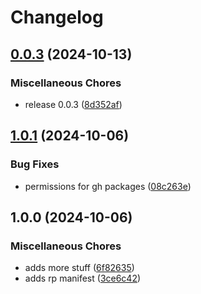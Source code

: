 # Changelog

## [0.0.3](https://github.com/ganch-dev/rbtest/compare/v1.0.1...v0.0.3) (2024-10-13)


### Miscellaneous Chores

* release 0.0.3 ([8d352af](https://github.com/ganch-dev/rbtest/commit/8d352af6d5089871ea914becf3baeb2e13723b6d))

## [1.0.1](https://github.com/ganch-dev/rbtest/compare/v1.0.0...v1.0.1) (2024-10-06)


### Bug Fixes

* permissions for gh packages ([08c263e](https://github.com/ganch-dev/rbtest/commit/08c263e1e8736335876cd4a42677395512b5ae1c))

## 1.0.0 (2024-10-06)


### Miscellaneous Chores

* adds more stuff ([6f82635](https://github.com/ganch-dev/rbtest/commit/6f826352b62170f9a5dd78828a9d6b87122ce3aa))
* adds rp manifest ([3ce6c42](https://github.com/ganch-dev/rbtest/commit/3ce6c42e00aff55c834f7e9c572f688a6fe93694))
